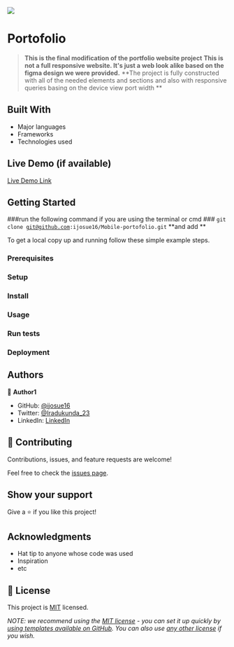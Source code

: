 ![](https://img.shields.io/badge/Microverse-blueviolet)

# Portofolio

> **This is the final modification of the portfolio website project**
**This is not a  full responsive  website. It's just a  web look alike based on the figma design we were provided.**
**The project is fully constructed with all of the needed elements and sections and also with responsive queries basing on the device view port width **


## Built With

- Major languages
- Frameworks
- Technologies used

## Live Demo (if available)

[Live Demo Link](https://livedemo.com)


## Getting Started

###run the following command if you are using the terminal or cmd ###
<code>git clone git@github.com:ijosue16/Mobile-portofolio.git</code>
**and add **


To get a local copy up and running follow these simple example steps.

### Prerequisites

### Setup

### Install

### Usage

### Run tests

### Deployment



## Authors

👤 **Author1**

- GitHub: [@ijosue16](https://github.com/ijosue16)
- Twitter: [@Iradukunda_23](https://twitter.com/Iradukunda_23)
- LinkedIn: [LinkedIn](https://linkedin.com/in/linkedinhandle)



## 🤝 Contributing

Contributions, issues, and feature requests are welcome!

Feel free to check the [issues page](../../issues/).

## Show your support

Give a ⭐️ if you like this project!

## Acknowledgments

- Hat tip to anyone whose code was used
- Inspiration
- etc

## 📝 License

This project is [MIT](./MIT.md) licensed.

_NOTE: we recommend using the [MIT license](https://choosealicense.com/licenses/mit/) - you can set it up quickly by [using templates available on GitHub](https://docs.github.com/en/communities/setting-up-your-project-for-healthy-contributions/adding-a-license-to-a-repository). You can also use [any other license](https://choosealicense.com/licenses/) if you wish._